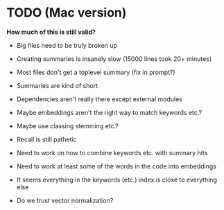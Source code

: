 # TODO (Mac version)

**How much of this is still valid?**

- Big files need to be truly broken up
- Creating summaries is insanely slow (15000 lines took 20+ minutes)
- Most files don't get a toplevel summary (fix in prompt?)
- Summaries are kind of short
- Dependencies aren't really there except external modules

- Maybe embeddings aren't the right way to match keywords etc.?
- Maybe use classing stemming etc.?

- Recall is still pathetic
- Need to work on how to combine keywords etc. with summary hits
- Need to work at least some of the words in the code into embeddings
- It seems everything in the keywords (etc.) index is close to everything else

- Do we trust vector normalization?
